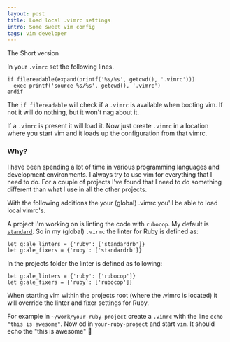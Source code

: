 ```yaml
---
layout: post
title: Load local .vimrc settings
intro: Some sweet vim config
tags: vim developer
---
```


The Short version

In your `.vimrc` set the following lines.

```
if filereadable(expand(printf('%s/%s', getcwd(), '.vimrc')))
  exec printf('source %s/%s', getcwd(), '.vimrc')
endif
```

The `if filereadable` will check if a `.vimrc` is available when booting vim.
If not it will do nothing, but it won't nag about it.

If a `.vimrc` is present it will load it.
Now just create `.vimrc` in a location where you start vim and it loads up the configuration from that vimrc.

### Why?

I have been spending a lot of time in various programming languages and development environments. I always try to use vim for everything that I need to do.
For a couple of projects I've found that I need to do something different than what I use in all the other projects.

With the following additions the your (global) .vimrc you'll be able to load local vimrc's.

A project I'm working on is linting the code with `rubocop`. My default is [`standard`](https://github.com/testdouble/standard).
So in my (global) `.virmc` the linter for Ruby is defined as:

```
let g:ale_linters = {'ruby': ['standardrb']}
let g:ale_fixers = {'ruby': ['standardrb']}
```

In the projects folder the linter is defined as following:

```
let g:ale_linters = {'ruby': ['rubocop']}
let g:ale_fixers = {'ruby': ['rubocop']}
```

When starting vim within the projects root (where the .vimrc is located) it will override the
linter and fixer settings for Ruby.

For example in `~/work/your-ruby-project` create a `.vimrc` with the line `echo "this is awesome"`.
Now cd in `your-ruby-project` and start `vim`.
It should echo the "this is awesome" 🚀

